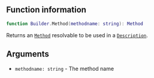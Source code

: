 ## Function information
```lua
function Builder.Method(methodname: string): Method
```

Returns an [``Method``](../Method/About.md) resolvable to be used in a [``Description``](../Types/type_Description.md).

## Arguments
- ``methodname: string`` - The method name